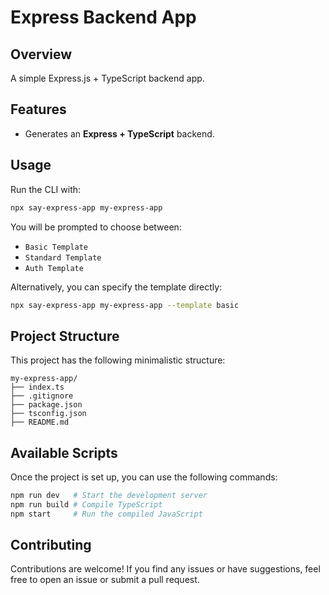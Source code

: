 # Express Backend App

## Overview

A simple Express.js + TypeScript backend app.

## Features

- Generates an **Express + TypeScript** backend.

## Usage

Run the CLI with:

```sh
npx say-express-app my-express-app
```

You will be prompted to choose between:

- `Basic Template`
- `Standard Template`
- `Auth Template`

Alternatively, you can specify the template directly:

```sh
npx say-express-app my-express-app --template basic
```

## Project Structure

This project has the following minimalistic structure:

```
my-express-app/
├── index.ts
├── .gitignore
├── package.json
├── tsconfig.json
├── README.md
```

## Available Scripts

Once the project is set up, you can use the following commands:

```sh
npm run dev   # Start the development server
npm run build # Compile TypeScript
npm start     # Run the compiled JavaScript
```

## Contributing

Contributions are welcome! If you find any issues or have suggestions, feel free to open an issue or submit a pull request.
